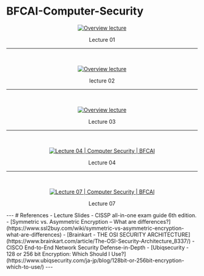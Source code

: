 # BFCAI-Computer-Security



<div align="center">

[![Overview lecture](https://img.youtube.com/vi/z8Z0ngfty_M/0.jpg)](https://www.youtube.com/watch?v=z8Z0ngfty_M)

Lecture 01
</div>

---
<br>

<div align="center">

[![Overview lecture](https://img.youtube.com/vi/z8Z0ngfty_M/0.jpg)](https://www.youtube.com/watch?v=mFt_w19YaeA)

lecture 02
</div>

---
<br>
<div align="center">

[![Overview lecture](https://img.youtube.com/vi/Q3h4BB9hSPE/0.jpg)](https://www.youtube.com/watch?v=Q3h4BB9hSPE)

Lecture 03
</div>

---
<br>
<div align="center">

[![Lecture 04 | Computer Security | BFCAI](https://img.youtube.com/vi/gBORfmi2HQI/0.jpg)](https://www.youtube.com/watch?v=gBORfmi2HQI)

Lecture 04
</div>

---
<br>
<div align="center">

[![Lecture 07 | Computer Security | BFCAI](https://img.youtube.com/vi/dYYAwC_Uzqk/0.jpg)](https://www.youtube.com/watch?v=dYYAwC_Uzqk)


Lecture 07
</div>
---
# References
- Lecture Slides
- CISSP all-in-one exam guide 6th edition.
- [Symmetric vs. Asymmetric Encryption – What are differences?](https://www.ssl2buy.com/wiki/symmetric-vs-asymmetric-encryption-what-are-differences)
- [Brainkart - THE OSI SECURITY ARCHITECTURE](https://www.brainkart.com/article/The-OSI-Security-Architecture_8337/)
- CISCO End-to-End Network Security Defense-in-Depth
- [Ubiqsecurity - 128 or 256 bit Encryption: Which Should I Use?](https://www.ubiqsecurity.com/ja-jp/blog/128bit-or-256bit-encryption-which-to-use/)
---
